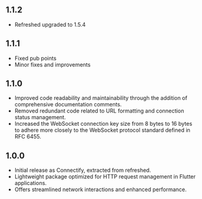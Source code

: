 ## 1.1.2

- Refreshed upgraded to 1.5.4

## 1.1.1

- Fixed pub points
- Minor fixes and improvements

## 1.1.0

- Improved code readability and maintainability through the addition of comprehensive documentation comments.
- Removed redundant code related to URL formatting and connection status management.
- Increased the WebSocket connection key size from 8 bytes to 16 bytes to adhere more closely to the WebSocket protocol standard defined in RFC 6455.

## 1.0.0

- Initial release as Connectify, extracted from refreshed.
- Lightweight package optimized for HTTP request management in Flutter applications.
- Offers streamlined network interactions and enhanced performance.
